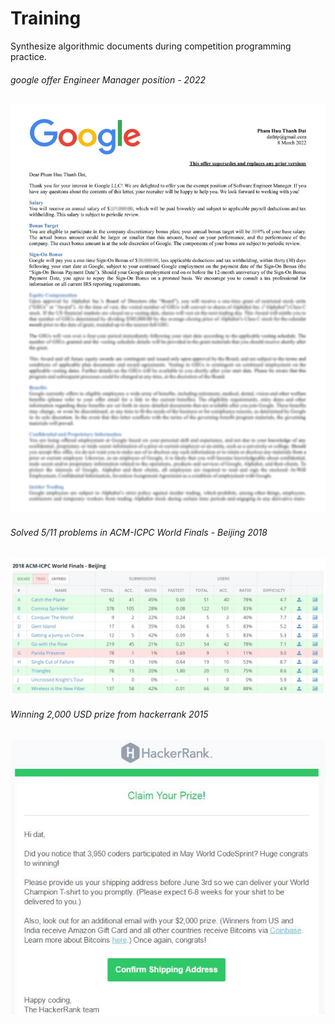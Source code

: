 # Training
Synthesize algorithmic documents during competition programming practice.
###### google offer Engineer Manager position - 2022
![google-offer](https://github.com/phamdat1992/Training/blob/master/Prize/google%20offer.jpg)
###### Solved 5/11 problems in ACM-ICPC World Finals - Beijing 2018
![acm-icpc](https://github.com/phamdat1992/Training/blob/master/Prize/acm.jpg)
###### Winning 2,000 USD prize from hackerrank 2015
![hackerrank](https://github.com/phamdat1992/Training/blob/master/Prize/hackerrank.jpg)